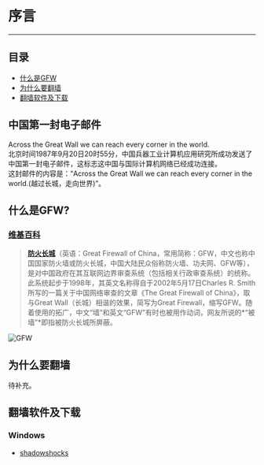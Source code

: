 # 序言
---------
## 目录
* [什么是GFW](#什么是GFW)
* [为什么要翻墙](#为什么要翻墙)
* [翻墙软件及下载](#翻墙软件及下载)

## 中国第一封电子邮件
Across the Great Wall we can reach every corner in the world.  
北京时间1987年9月20日20时55分，中国兵器工业计算机应用研究所成功发送了中国第一封电子邮件，这标志这中国与国际计算机网络已经成功连接。  
这封邮件的内容是：“Across the Great Wall we can reach every corner in the world.(越过长城，走向世界)”。
## 什么是GFW?
### [维基百科](https://zh.wikipedia.org/wiki/%E9%98%B2%E7%81%AB%E9%95%BF%E5%9F%8E)
> **[防火长城](https://zh.wikipedia.org/wiki/%E9%98%B2%E7%81%AB%E9%95%BF%E5%9F%8E)**（英语：Great Firewall of China，常用简称：GFW，中文也称中国国家防火墙或防火长城，中国大陆民众俗称防火墙、功夫网、GFW等），是对中国政府在其互联网边界审查系统（包括相关行政审查系统）的统称。此系统起步于1998年，其英文名称得自于2002年5月17日Charles R. Smith所写的一篇关于中国网络审查的文章《The Great Firewall of China》，取与Great Wall（长城）相谐的效果，简写为Great Firewall，缩写GFW。随着使用的拓广，中文“墙”和英文“GFW”有时也被用作动词，网友所说的*“被墙”*即指被防火长城所屏蔽。  

![GFW](https://wanszezit.files.wordpress.com/2010/04/capture.png)

## 为什么要翻墙
待补充。

## 翻墙软件及下载
### Windows
* [shadowshocks]()



